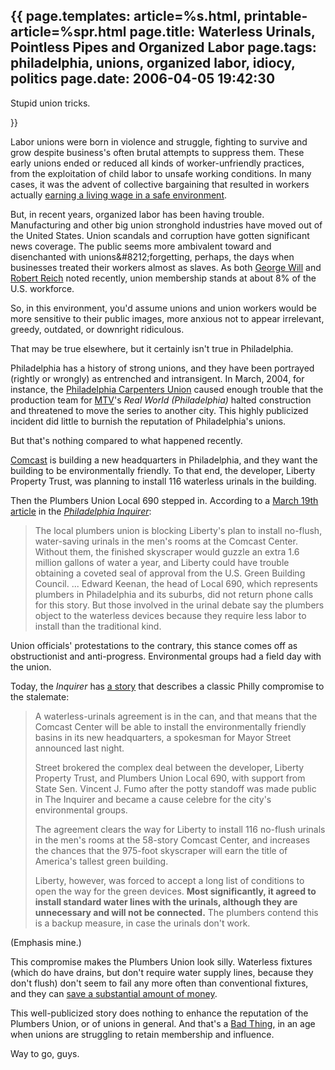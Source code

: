 {{
page.templates: article=%s.html, printable-article=%spr.html
page.title: Waterless Urinals, Pointless Pipes and Organized Labor
page.tags: philadelphia, unions, organized labor, idiocy, politics
page.date: 2006-04-05 19:42:30
---
Stupid union tricks.





}}

Labor unions were born in violence and struggle, fighting to
survive and grow despite business's often brutal attempts to
suppress them. These early unions ended or reduced all kinds of
worker-unfriendly practices, from the exploitation of child labor
to unsafe working conditions. In many cases, it was the advent of
collective bargaining that resulted in workers actually
[earning a living wage in a safe environment][].

But, in recent years, organized labor has been having trouble.
Manufacturing and other big union stronghold industries have moved
out of the United States. Union scandals and corruption have gotten
significant news coverage. The public seems more ambivalent toward
and disenchanted with unions&amp;\#8212;forgetting, perhaps, the
days when businesses treated their workers almost as slaves. As
both
[George Will][]
and
[Robert Reich][]
noted recently, union membership stands at about 8% of the U.S.
workforce.

So, in this environment, you'd assume unions and union workers
would be more sensitive to their public images, more anxious not to
appear irrelevant, greedy, outdated, or downright ridiculous.

That may be true elsewhere, but it certainly isn't true in
Philadelphia.

Philadelphia has a history of strong unions, and they have been
portrayed (rightly or wrongly) as entrenched and intransigent. In
March, 2004, for instance, the
[Philadelphia Carpenters Union][]
caused enough trouble that the production team for
[MTV][]'s *Real World (Philadelphia)* halted
construction and threatened to move the series to another city.
This highly publicized incident did little to burnish the
reputation of Philadelphia's unions.

But that's nothing compared to what happened recently.

[Comcast][] is building a new headquarters
in Philadelphia, and they want the building to be environmentally
friendly. To that end, the developer, Liberty Property Trust, was
planning to install 116 waterless urinals in the building.

Then the Plumbers Union Local 690 stepped in. According to a
[March 19th article][]
in the
[*Philadelphia Inquirer*][]:

> The local plumbers union is blocking Liberty's plan to install
> no-flush, water-saving urinals in the men's rooms at the Comcast
> Center. Without them, the finished skyscraper would guzzle an extra
> 1.6 million gallons of water a year, and Liberty could have trouble
> obtaining a coveted seal of approval from the U.S. Green Building
> Council. ... Edward Keenan, the head of Local 690, which represents
> plumbers in Philadelphia and its suburbs, did not return phone
> calls for this story. But those involved in the urinal debate say
> the plumbers object to the waterless devices because they require
> less labor to install than the traditional kind.

Union officials' protestations to the contrary, this stance comes
off as obstructionist and anti-progress. Environmental groups had a
field day with the union.

Today, the *Inquirer* has
[a story][] that
describes a classic Philly compromise to the stalemate:

> A waterless-urinals agreement is in the can, and that means that
> the Comcast Center will be able to install the environmentally
> friendly basins in its new headquarters, a spokesman for Mayor
> Street announced last night.
> 
> Street brokered the complex deal between the developer, Liberty
> Property Trust, and Plumbers Union Local 690, with support from
> State Sen. Vincent J. Fumo after the potty standoff was made public
> in The Inquirer and became a cause celebre for the city's
> environmental groups.
> 
> The agreement clears the way for Liberty to install 116 no-flush
> urinals in the men's rooms at the 58-story Comcast Center, and
> increases the chances that the 975-foot skyscraper will earn the
> title of America's tallest green building.
> 
> Liberty, however, was forced to accept a long list of conditions to
> open the way for the green devices.
> **Most significantly, it agreed to install standard water lines with the urinals, although they are unnecessary and will not be connected.**
> The plumbers contend this is a backup measure, in case the urinals
> don't work.

(Emphasis mine.)

This compromise makes the Plumbers Union look silly. Waterless
fixtures (which do have drains, but don't require water supply
lines, because they don't flush) don't seem to fail any more often
than conventional fixtures, and they can
[save a substantial amount of money][].

This well-publicized story does nothing to enhance the reputation
of the Plumbers Union, or of unions in general. And that's a
[Bad Thing][], in
an age when unions are struggling to retain membership and
influence.

Way to go, guys.




[earning a living wage in a safe environment]: http://en.wikipedia.org/wiki/Labor_union#Impact_of_Unions
[George Will]: http://www.msnbc.msn.com/id/8852124/site/newsweek/
[Robert Reich]: http://reclaimdemocracy.org/articles_2005/reich_labor_division.php
[Philadelphia Carpenters Union]: http://www.philacarpenter.org/
[MTV]: http://www.mtv.com/
[Comcast]: http://www.comcast.com/
[March 19th article]: http://www.philly.com/mld/inquirer/news/local/14135562.htm
[*Philadelphia Inquirer*]: http://www.philly.com/mld/inquirer
[a story]: http://www.philly.com/mld/philly/14264558.htm
[save a substantial amount of money]: http://www.estesmcclure.com/research/Waterless%20Urinals%20FBA.pdf
[Bad Thing]: http://www.catb.org/jargon/html/B/Bad-Thing.html
